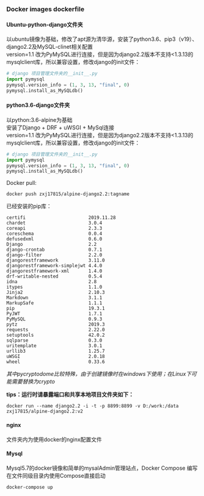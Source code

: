 ### Docker images dockerfile
#### Ubuntu-python-django文件夹
以ubuntu镜像为基础，修改了apt源为清华源，安装了python3.6、pip3（v19）、django2.2及MySQL-clinet相关配置  
version=1.1 改为PyMySQL进行连接，但是因为django2.2版本不支持<1.3.13的mysqlclient库，所以兼容设置，修改django的init文件：  
```python
# django 项目管理文件夹的__init__.py
import pymysql 
pymysql.version_info = (1, 3, 13, "final", 0) 
pymysql.install_as_MySQLdb()
```   

#### python3.6-django文件夹
以python:3.6-alpine为基础  
安装了Django + DRF + uWSGI + MySql连接  
version=1.1 改为PyMySQL进行连接，但是因为django2.2版本不支持<1.3.13的mysqlclient库，所以兼容设置，修改django的init文件：  
```python
# django 项目管理文件夹的__init__.py
import pymysql 
pymysql.version_info = (1, 3, 13, "final", 0) 
pymysql.install_as_MySQLdb()
```     
  
Docker pull:
```
docker push zxj17815/alpine-django2.2:tagname
```
已经安装的pip库：  
```
certifi                       2019.11.28
chardet                       3.0.4
coreapi                       2.3.3
coreschema                    0.0.4
defusedxml                    0.6.0
Django                        2.2
django-crontab                0.7.1
django-filter                 2.2.0
djangorestframework           3.11.0
djangorestframework-simplejwt 4.4.0
djangorestframework-xml       1.4.0
drf-writable-nested           0.5.4
idna                          2.8
itypes                        1.1.0
Jinja2                        2.10.3
Markdown                      3.1.1
MarkupSafe                    1.1.1
pip                           19.3.1
PyJWT                         1.7.1
PyMySQL                       0.9.3
pytz                          2019.3
requests                      2.22.0
setuptools                    42.0.2
sqlparse                      0.3.0
uritemplate                   3.0.1
urllib3                       1.25.7
uWSGI                         2.0.18
wheel                         0.33.6
```
*其中pycryptodome比较特殊，由于创建镜像时在windows下使用；在Linux下可能需要替换为crypto*  
   
**tips：运行时请暴露端口和共享本地项目文件夹如下：**
```shell
docker run --name django2.2 -i -t -p 8899:8899 -v D:/work:/data zxj17815/alpine-django2.2:v2
```
#### nginx
文件夹内为使用docker的nginx配置文件

#### Mysql
Mysql5.7的docker镜像和简单的mysalAdmin管理站点，Docker Compose 编写  
在文件同级目录内使用Compose直接启动
```shell
docker-compose up
```